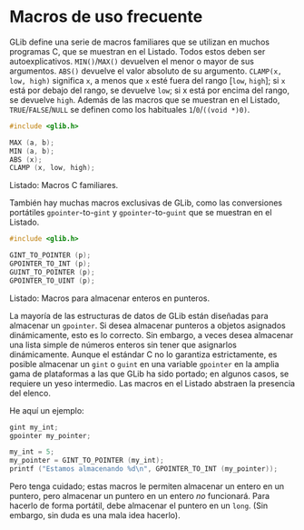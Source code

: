 # Macros de uso frecuente

GLib define una serie de macros familiares que se utilizan en muchos programas C, que se muestran en el <span class="glib-simplemacros">Listado</span>. Todos estos deben ser autoexplicativos. `MIN()`/`MAX()` devuelven el menor o mayor de sus argumentos. `ABS()` devuelve el valor absoluto de su argumento. `CLAMP(x, low, high)` significa `x`, a menos que `x` esté fuera del rango [`low`, `high`]; si `x` está por debajo del rango, se devuelve `low`; si x está por encima del rango, se devuelve `high`. Además de las macros que se muestran en el <span class="glib-simplemacros">Listado</span>, `TRUE`/`FALSE`/`NULL` se definen como los habituales `1`/`0`/`((void *)0)`.

<a id="glib-simplemacros"></a>

```c
#include <glib.h>

MAX (a, b);
MIN (a, b);
ABS (x);
CLAMP (x, low, high);
```

<div class="caption">

<p><span class="glib-simplemacros">Listado</span>: Macros C familiares.</p>

</div>

También hay muchas macros exclusivas de GLib, como las conversiones portátiles `gpointer`-to-`gint` y `gpointer`-to-`guint` que se muestran en el <span class="glib-pointerint">Listado</span>.

<a id="glib-pointerint"></a>

```c
#include <glib.h>

GINT_TO_POINTER (p);
GPOINTER_TO_INT (p);
GUINT_TO_POINTER (p);
GPOINTER_TO_UINT (p);
```

<div class="caption">

<p><span class="glib-pointerint">Listado</span>: Macros para almacenar enteros en punteros.</p>

</div>

La mayoría de las estructuras de datos de GLib están diseñadas para almacenar un `gpointer`. Si desea almacenar punteros a objetos asignados dinámicamente, esto es lo correcto. Sin embargo, a veces desea almacenar una lista simple de números enteros sin tener que asignarlos dinámicamente. Aunque el estándar C no lo garantiza estrictamente, es posible almacenar un `gint` o `guint` en una variable `gpointer` en la amplia gama de plataformas a las que GLib ha sido portado; en algunos casos, se requiere un yeso intermedio. Las macros en el <span class="glib-pointerint">Listado</span> abstraen la presencia del elenco.

He aquí un ejemplo:

```c
gint my_int;
gpointer my_pointer;

my_int = 5;
my_pointer = GINT_TO_POINTER (my_int);
printf ("Estamos almacenando %d\n", GPOINTER_TO_INT (my_pointer));
```

Pero tenga cuidado; estas macros le permiten almacenar un entero en un puntero, pero almacenar un puntero en un entero *no* funcionará. Para hacerlo de forma portátil, debe almacenar el puntero en un `long`. (Sin embargo, sin duda es una mala idea hacerlo).
